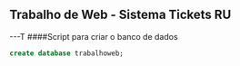 ## Trabalho de Web - Sistema Tickets RU
---T
####Script para criar o banco de dados

```sql
create database trabalhoweb;
